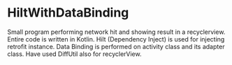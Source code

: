 # HiltWithDataBinding
Small program performing network hit and showing result in a recyclerview.
Entire code is written in Kotlin.
Hilt (Dependency Inject) is used for injecting retrofit instance.
Data Binding is performed on activity class and its adapter class.
Have used DiffUtil also for recyclerView.